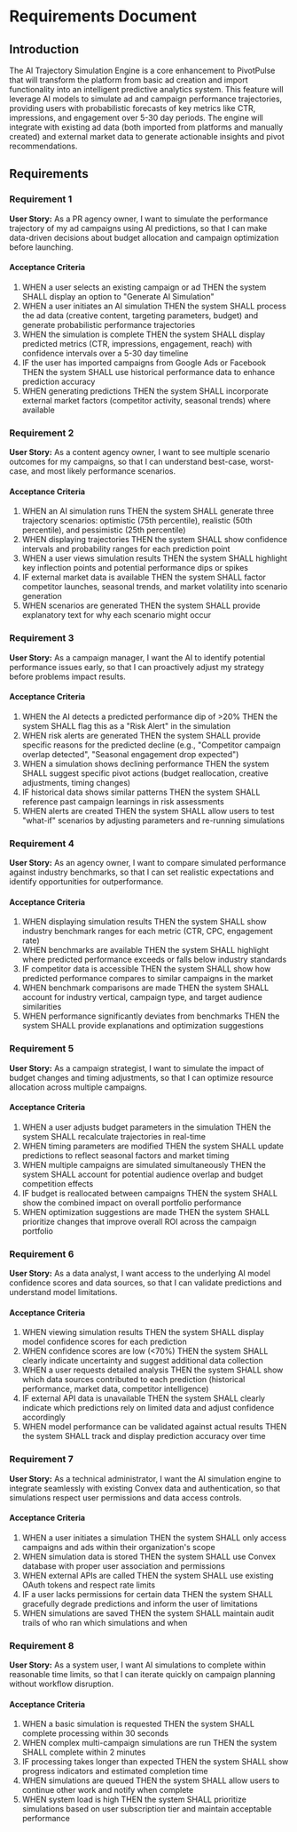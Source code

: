 # Requirements Document

## Introduction

The AI Trajectory Simulation Engine is a core enhancement to PivotPulse that will transform the platform from basic ad creation and import functionality into an intelligent predictive analytics system. This feature will leverage AI models to simulate ad and campaign performance trajectories, providing users with probabilistic forecasts of key metrics like CTR, impressions, and engagement over 5-30 day periods. The engine will integrate with existing ad data (both imported from platforms and manually created) and external market data to generate actionable insights and pivot recommendations.

## Requirements

### Requirement 1

**User Story:** As a PR agency owner, I want to simulate the performance trajectory of my ad campaigns using AI predictions, so that I can make data-driven decisions about budget allocation and campaign optimization before launching.

#### Acceptance Criteria

1. WHEN a user selects an existing campaign or ad THEN the system SHALL display an option to "Generate AI Simulation"
2. WHEN a user initiates an AI simulation THEN the system SHALL process the ad data (creative content, targeting parameters, budget) and generate probabilistic performance trajectories
3. WHEN the simulation is complete THEN the system SHALL display predicted metrics (CTR, impressions, engagement, reach) with confidence intervals over a 5-30 day timeline
4. IF the user has imported campaigns from Google Ads or Facebook THEN the system SHALL use historical performance data to enhance prediction accuracy
5. WHEN generating predictions THEN the system SHALL incorporate external market factors (competitor activity, seasonal trends) where available

### Requirement 2

**User Story:** As a content agency owner, I want to see multiple scenario outcomes for my campaigns, so that I can understand best-case, worst-case, and most likely performance scenarios.

#### Acceptance Criteria

1. WHEN an AI simulation runs THEN the system SHALL generate three trajectory scenarios: optimistic (75th percentile), realistic (50th percentile), and pessimistic (25th percentile)
2. WHEN displaying trajectories THEN the system SHALL show confidence intervals and probability ranges for each prediction point
3. WHEN a user views simulation results THEN the system SHALL highlight key inflection points and potential performance dips or spikes
4. IF external market data is available THEN the system SHALL factor competitor launches, seasonal trends, and market volatility into scenario generation
5. WHEN scenarios are generated THEN the system SHALL provide explanatory text for why each scenario might occur

### Requirement 3

**User Story:** As a campaign manager, I want the AI to identify potential performance issues early, so that I can proactively adjust my strategy before problems impact results.

#### Acceptance Criteria

1. WHEN the AI detects a predicted performance dip of >20% THEN the system SHALL flag this as a "Risk Alert" in the simulation
2. WHEN risk alerts are generated THEN the system SHALL provide specific reasons for the predicted decline (e.g., "Competitor campaign overlap detected", "Seasonal engagement drop expected")
3. WHEN a simulation shows declining performance THEN the system SHALL suggest specific pivot actions (budget reallocation, creative adjustments, timing changes)
4. IF historical data shows similar patterns THEN the system SHALL reference past campaign learnings in risk assessments
5. WHEN alerts are created THEN the system SHALL allow users to test "what-if" scenarios by adjusting parameters and re-running simulations

### Requirement 4

**User Story:** As an agency owner, I want to compare simulated performance against industry benchmarks, so that I can set realistic expectations and identify opportunities for outperformance.

#### Acceptance Criteria

1. WHEN displaying simulation results THEN the system SHALL show industry benchmark ranges for each metric (CTR, CPC, engagement rate)
2. WHEN benchmarks are available THEN the system SHALL highlight where predicted performance exceeds or falls below industry standards
3. IF competitor data is accessible THEN the system SHALL show how predicted performance compares to similar campaigns in the market
4. WHEN benchmark comparisons are made THEN the system SHALL account for industry vertical, campaign type, and target audience similarities
5. WHEN performance significantly deviates from benchmarks THEN the system SHALL provide explanations and optimization suggestions

### Requirement 5

**User Story:** As a campaign strategist, I want to simulate the impact of budget changes and timing adjustments, so that I can optimize resource allocation across multiple campaigns.

#### Acceptance Criteria

1. WHEN a user adjusts budget parameters in the simulation THEN the system SHALL recalculate trajectories in real-time
2. WHEN timing parameters are modified THEN the system SHALL update predictions to reflect seasonal factors and market timing
3. WHEN multiple campaigns are simulated simultaneously THEN the system SHALL account for potential audience overlap and budget competition effects
4. IF budget is reallocated between campaigns THEN the system SHALL show the combined impact on overall portfolio performance
5. WHEN optimization suggestions are made THEN the system SHALL prioritize changes that improve overall ROI across the campaign portfolio

### Requirement 6

**User Story:** As a data analyst, I want access to the underlying AI model confidence scores and data sources, so that I can validate predictions and understand model limitations.

#### Acceptance Criteria

1. WHEN viewing simulation results THEN the system SHALL display model confidence scores for each prediction
2. WHEN confidence scores are low (<70%) THEN the system SHALL clearly indicate uncertainty and suggest additional data collection
3. WHEN a user requests detailed analysis THEN the system SHALL show which data sources contributed to each prediction (historical performance, market data, competitor intelligence)
4. IF external API data is unavailable THEN the system SHALL clearly indicate which predictions rely on limited data and adjust confidence accordingly
5. WHEN model performance can be validated against actual results THEN the system SHALL track and display prediction accuracy over time

### Requirement 7

**User Story:** As a technical administrator, I want the AI simulation engine to integrate seamlessly with existing Convex data and authentication, so that simulations respect user permissions and data access controls.

#### Acceptance Criteria

1. WHEN a user initiates a simulation THEN the system SHALL only access campaigns and ads within their organization's scope
2. WHEN simulation data is stored THEN the system SHALL use Convex database with proper user association and permissions
3. WHEN external APIs are called THEN the system SHALL use existing OAuth tokens and respect rate limits
4. IF a user lacks permissions for certain data THEN the system SHALL gracefully degrade predictions and inform the user of limitations
5. WHEN simulations are saved THEN the system SHALL maintain audit trails of who ran which simulations and when

### Requirement 8

**User Story:** As a system user, I want AI simulations to complete within reasonable time limits, so that I can iterate quickly on campaign planning without workflow disruption.

#### Acceptance Criteria

1. WHEN a basic simulation is requested THEN the system SHALL complete processing within 30 seconds
2. WHEN complex multi-campaign simulations are run THEN the system SHALL complete within 2 minutes
3. IF processing takes longer than expected THEN the system SHALL show progress indicators and estimated completion time
4. WHEN simulations are queued THEN the system SHALL allow users to continue other work and notify when complete
5. WHEN system load is high THEN the system SHALL prioritize simulations based on user subscription tier and maintain acceptable performance